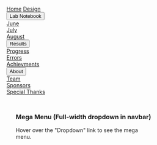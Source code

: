 




<!DOCTYPE html>
<html>
<head>
<link rel="stylesheet" href="https://cdnjs.cloudflare.com/ajax/libs/font-awesome/4.7.0/css/font-awesome.min.css">
<style>
* {
    box-sizing: border-box;
}

body {
    background-color: #200000;
margin: 0;
   
}

.navbar {
    overflow: hidden;
    background-color: #111;
    font-family: Arial, Helvetica, sans-serif;
}

.navbar a {
    float: left;
    font-size: 16px;
    color: lime;
    text-align: center;
    padding: 14px 28px;
    text-decoration: none;
}

.dropdown {
    float: left;
    overflow: hidden;
}

.dropdown .dropbtn {
    font-size: 28px;    
    border: none;
    outline: none;
    color: lime;
    padding: 14px 30px;
    background-color: #111;
    font: inherit;
    margin: 0;
}

.navbar a:hover, .dropdown:hover .dropbtn {
    background-color: 111;
}

.dropdown-content {
    display: none;
    position: absolute;
    background-color: 111;
    width: 100%;
    left: 0;
    box-shadow: 0px 8px 16px 0px rgba(0,0,0,0.2);
    z-index: 1;
}

.dropdown-content .header {
    background: lime;
    padding: 0px;
    color: lime;
}

.dropdown:hover .dropdown-content {
    display: block;
}

/* Create three equal columns that floats next to each other */
.column {
    float: left;
    width: 33.33%;
    padding: 10px;
    background-color: #111;
    height: 75px;
}

.column a {
    float: none;
    color: lime;
    padding: 16px;
    text-decoration: none;
    display: block;
    text-align: left;
}

.column a:hover {
    background-color: navy;
}

/* Clear floats after the columns */
.row:after {
    content: "";
    display: table;
    clear: both;
}
</style>
</head>
<body>

<div class="navbar">
  <a href="#home">Home</a>
  <a href="#news">Design</a>
  <div class="dropdown">
    <button class="dropbtn">Lab Notebook
      <i class="fa fa-caret-down"></i>
    </button>
    <div class="dropdown-content">
      <div class="header">
      </div>   
      <div class="row">
        <div class="column">
          <a href="#">June</a>
        </div>
        <div class="column">
          <a href="#">July</a>
             </div>
          <div class="column">
          <a href="#">August</a>
        </div>
        </div>
      </div>
    </div> 
  <div class="dropdown">
    <button class="dropbtn">Results
      <i class="fa fa-caret-down"></i>
    </button>
    <div class="dropdown-content">
      <div class="header">
      </div>   
      <div class="row">
        <div class="column">
          <a href="#">Progress</a>
        </div>
        <div class="column">
          <a href="#">Errors</a>
             </div>
          <div class="column">
          <a href="#">Achievments</a>
        </div>
        </div>
      </div>
    </div>
<div class="dropdown">
    <button class="dropbtn">About
      <i class="fa fa-caret-down"></i>
    </button>
    <div class="dropdown-content">
      <div class="header">
      </div>   
      <div class="row">
        <div class="column">
          <a href="#">Team</a>
        </div>
        <div class="column">
          <a href="#">Sponsors</a>
             </div>
          <div class="column">
          <a href="#">Special Thanks</a>
        </div>
        </div>
      </div>
    </div>
  </div> 
</div>

<div style="padding:24px">
  <h3>Mega Menu (Full-width dropdown in navbar)</h3>
  <p>Hover over the "Dropdown" link to see the mega menu.</p>
</div>

</body>
</html>

